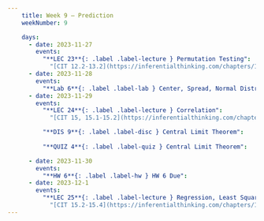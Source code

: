 ```yaml
---
    title: Week 9 – Prediction
    weekNumber: 9

    days:
      - date: 2023-11-27
        events: 
          "**LEC 23**{: .label .label-lecture } Permutation Testing":
            "[CIT 12.2-13.2](https://inferentialthinking.com/chapters/12/2/Causality.html)"
      - date: 2023-11-28
        events:
          "**Lab 6**{: .label .label-lab } Center, Spread, Normal Distribution":
      - date: 2023-11-29
        events:
          "**LEC 24**{: .label .label-lecture } Correlation":
            "[CIT 15, 15.1-15.2](https://inferentialthinking.com/chapters/15/Prediction.html)"

          "**DIS 9**{: .label .label-disc } Central Limit Theorem": 
          
          "**QUIZ 4**{: .label .label-quiz } Central Limit Theorem":  

      - date: 2023-11-30
        events:
          "**HW 6**{: .label .label-hw } HW 6 Due":
      - date: 2023-12-1
        events:
          "**LEC 25**{: .label .label-lecture } Regression, Least Squares":
            "[CIT 15.2-15.4](https://inferentialthinking.com/chapters/15/2/Regression_Line.html)"
---
```

